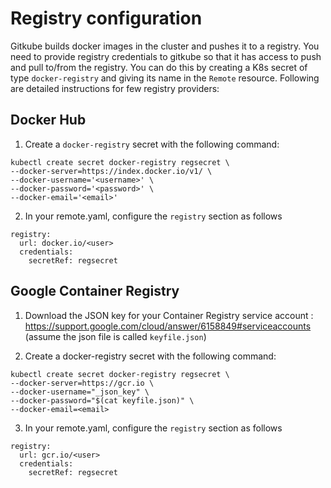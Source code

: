 # Registry configuration

Gitkube builds docker images in the cluster and pushes it to a registry. You need to provide registry credentials to gitkube so that it has access to push and pull to/from the registry. You can do this by creating a K8s secret of type `docker-registry` and giving its name in the `Remote` resource. Following are detailed instructions for few registry providers:

## Docker Hub

1. Create a `docker-registry` secret with the following command:

```
kubectl create secret docker-registry regsecret \
--docker-server=https://index.docker.io/v1/ \
--docker-username='<username>' \
--docker-password='<password>' \
--docker-email='<email>'
```
2. In your remote.yaml, configure the `registry` section as follows

```
registry:
  url: docker.io/<user>
  credentials:
    secretRef: regsecret
```
## Google Container Registry 

1. Download the JSON key for your Container Registry service account : https://support.google.com/cloud/answer/6158849#serviceaccounts (assume the json file is called `keyfile.json`)

2. Create a docker-registry secret with the following command:

```
kubectl create secret docker-registry regsecret \
--docker-server=https://gcr.io \
--docker-username="_json_key" \
--docker-password="$(cat keyfile.json)" \
--docker-email=<email>
```
3. In your remote.yaml, configure the `registry` section as follows

```
registry:
  url: gcr.io/<user>
  credentials:
    secretRef: regsecret
```

